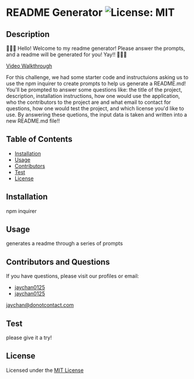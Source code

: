 
# README Generator ![License: MIT](https://img.shields.io/badge/License-MIT-yellow.svg)

## Description 
🦝🦝🦝 Hello! Welcome to my readme generator! Please answer the prompts, and a readme will be generated for you! Yay!! 🦝🦝🦝

[Video Walkthrough](https://drive.google.com/file/d/19IwM_2l-vZi28YSAN_b6LoJdgOf1fNb8/view)

For this challenge, we had some starter code and instructuions asking us to use the npm inquirer to create prompts to help us generate a README.md! You'll be prompted to answer some questions like: the title of the project, description, installation instructions, how one would use the application, who the contributors to the project are and what email to contact for questions, how one would test the project, and which license you'd like to use. By answering these quetions, the input data is taken and written into a new README.md file!!

## Table of Contents 
- [Installation](#installation)
- [Usage](#usage)
- [Contributors](#contributors-and-questions)
- [Test](#test)
- [License](#license)

## Installation
npm inquirer

## Usage
generates a readme through a series of prompts

## Contributors and Questions
If you have questions, please visit our profiles or email:
- [jaychan0125](https://github.com/jaychan0125)
- [jaychan0125](https://github.com/jaychan0125)

jaychan@donotcontact.com

## Test
please give it a try!

## License
Licensed under the [MIT License](https://opensource.org/licenses/MIT)


